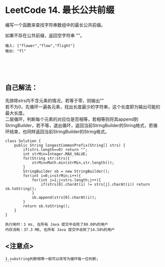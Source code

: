 #    LeetCode 14. 最长公共前缀

编写一个函数来查找字符串数组中的最长公共前缀。</br>

如果不存在公共前缀，返回空字符串 ""。</br>

```
输入: ["flower","flow","flight"]
输出: "fl"
```

</br></br></br>

##    自己解法：
先排除strs内不含元素的情况，若等于零，则输出""</br>
若不为0，先循环一遍各元素，找出长度最少的字符串，这个长度即为输出可能的最大长度。</br>
二层循环，判断每个元素的对应位是否相等，若相等则将其append到StringBuilder，若不等，退出循环，返回当前StringBuilder的String格式，若循环结束，也同样返回当前StringBuilder的String格式。</br>
```
class Solution {
    public String longestCommonPrefix(String[] strs) {
        if(strs.length==0) return "";
        int strMin=Integer.MAX_VALUE;
        for(String str:strs){
            strMin=Math.min(strMin,str.length());
        }
        StringBuilder sb = new StringBuilder();
        for(int i=0;i<strMin;i++){
            for(int j=1;j<strs.length;j++){
                if(strs[0].charAt(i) != strs[j].charAt(i)) return sb.toString();
            }
            sb.append(strs[0].charAt(i));
        }
        return sb.toString();
    }
}
```
```
执行用时：1 ms, 在所有 Java 提交中击败了88.08%的用户
内存消耗：37.3 MB, 在所有 Java 提交中击败了14.58%的用户
```



## <注意点>
````
1.substring判断相等一般可以改写为循环每一位判断;
```
